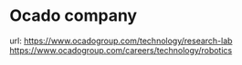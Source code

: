 # Ocado company

url: https://www.ocadogroup.com/technology/research-lab
https://www.ocadogroup.com/careers/technology/robotics